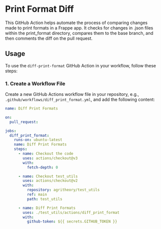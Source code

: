 # Print Format Diff

This GitHub Action helps automate the process of comparing changes made to print formats in a Frappe app. It checks for changes in .json files within the print_format directory, compares them to the base branch, and then comments the diff on the pull request.


## Usage

To use the `diff-print-format` GitHub Action in your workflow, follow these steps:

### 1. Create a Workflow File

Create a new GitHub Actions workflow file in your repository, e.g., `.github/workflows/diff_print_format.yml`, and add the following content:

```yaml
name: Diff Print Formats

on:
  pull_request:

jobs:
  diff_print_format:
    runs-on: ubuntu-latest
    name: Diff Print Formats
    steps:
      - name: Checkout the code
        uses: actions/checkout@v3
        with:
          fetch-depth: 0

      - name: Checkout test_utils
        uses: actions/checkout@v2
        with:
          repository: agritheory/test_utils
          ref: main
          path: test_utils

      - name: Diff Print Formats
        uses: ./test_utils/actions/diff_print_format
        with:
          github-token: ${{ secrets.GITHUB_TOKEN }}
```
